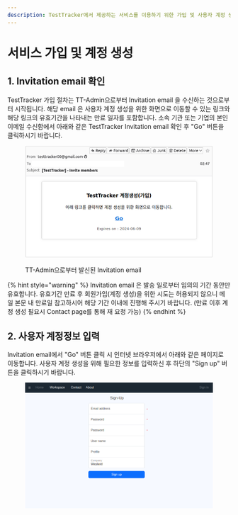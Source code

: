 ```yaml
---
description: TestTracker에서 제공하는 서비스를 이용하기 위한 가입 및 사용자 계정 생성 절차를 설명합니다.
---
```


# 서비스 가입 및 계정 생성

## 1. Invitation email 확인

TestTracker 가입 절차는 TT-Admin으로부터 Invitation email 을 수신하는 것으로부터 시작됩니다. 해당 email 은 사용자 계정 생성을 위한 화면으로 이동할 수 있는 링크와 해당 링크의 유효기간을 나타내는 만료 일자를 포함합니다. 소속 기관 또는 기업의 본인 이메일 수신함에서 아래와 같은 TestTracker Invitation email 확인 후 "Go" 버튼을 클릭하시기 바랍니다.

<figure><img src=".gitbook/assets/image (2) (1).png" alt="" width="538"><figcaption><p>TT-Admin으로부터 발신된 Invitation email</p></figcaption></figure>

{% hint style="warning" %}
Invitation email 은 발송 일로부터 임의의 기간 동안만 유효합니다. 유효기간 만료 후 회원가입(계정 생성)을 위한 시도는 허용되지 않으니 메일 본문 내 만료일 참고하시어 해당 기간 이내에 진행해 주시기 바랍니다. (만료 이후 계정 생성 필요시 Contact page를 통해 재 요청 가능)
{% endhint %}

## 2. 사용자 계정정보 입력

Invitation email에서 "Go" 버튼 클릭 시 인터넷 브라우저에서 아래와 같은 페이지로 이동합니다. 사용자 계정 생성을 위해 필요한 정보를 입력하신 후 하단의 "Sign up" 버튼을 클릭하시기 바랍니다.

<figure><img src=".gitbook/assets/image (1).png" alt=""><figcaption></figcaption></figure>
